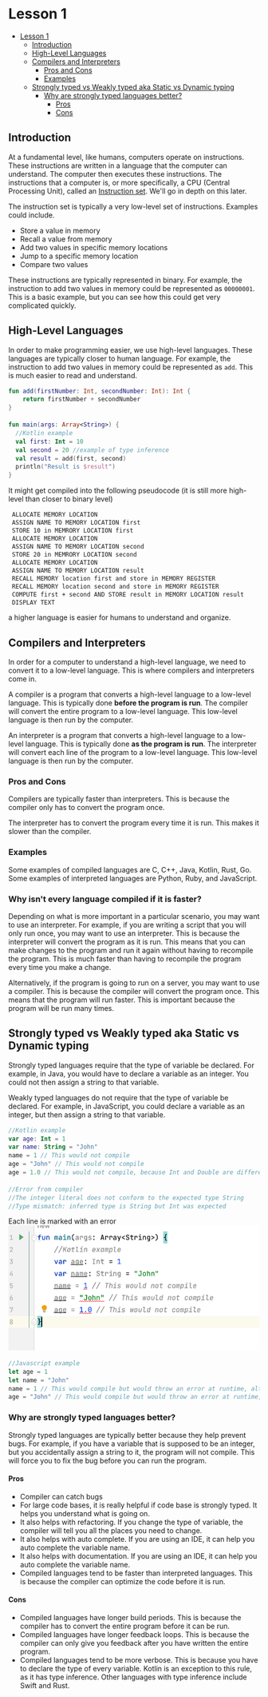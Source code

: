 # Lesson 1
- [Lesson 1](#lesson-1)
  - [Introduction](#introduction)
  - [High-Level Languages](#high-level-languages)
  - [Compilers and Interpreters](#compilers-and-interpreters)
    - [Pros and Cons](#pros-and-cons)
    - [Examples](#examples)
  - [Strongly typed vs Weakly typed aka Static vs Dynamic typing](#strongly-typed-vs-weakly-typed-aka-static-vs-dynamic-typing)
    - [Why are strongly typed languages better?](#why-are-strongly-typed-languages-better)
      - [Pros](#pros)
      - [Cons](#cons)


## Introduction
At a fundamental level, like humans, computers operate on instructions. These instructions are written in a language that the computer can understand. The computer then executes these instructions. The instructions that a computer is, or more specifically, a CPU (Central Processing Unit), called an [Instruction set](https://en.wikipedia.org/wiki/Instruction_set_architecture). We'll go in depth on this later.

The instruction set is typically a very low-level set of instructions. Examples could include. 
* Store a value in memory
* Recall a value from memory
* Add two values in specific memory locations
* Jump to a specific memory location
* Compare two values

These instructions are typically represented in binary. For example, the instruction to add two values in memory could be represented as `00000001`. This is a basic example, but you can see how this could get very complicated quickly.

## High-Level Languages
In order to make programming easier, we use high-level languages. These languages are typically closer to human language. For example, the instruction to add two values in memory could be represented as `add`. This is much easier to read and understand.

```kotlin
fun add(firstNumber: Int, secondNumber: Int): Int {
    return firstNumber + secondNumber
}

fun main(args: Array<String>) {
  //Kotlin example
  val first: Int = 10
  val second = 20 //example of type inference
  val result = add(first, second)
  println("Result is $result")
}
```

It might get compiled into the following pseudocode (it is still more high-level than closer to binary level)
``` 
 ALLOCATE MEMORY LOCATION
 ASSIGN NAME TO MEMORY LOCATION first
 STORE 10 in MEMRORY LOCATION first
 ALLOCATE MEMORY LOCATION
 ASSIGN NAME TO MEMORY LOCATION second
 STORE 20 in MEMRORY LOCATION second
 ALLOCATE MEMORY LOCATION
 ASSIGN NAME TO MEMORY LOCATION result
 RECALL MEMORY location first and store in MEMORY REGISTER
 RECALL MEMORY location second and store in MEMORY REGISTER
 COMPUTE first + second AND STORE result in MEMORY LOCATION result
 DISPLAY TEXT 
```

a higher language is easier for humans to understand and organize.

## Compilers and Interpreters
In order for a computer to understand a high-level language, we need to convert it to a low-level language. This is where compilers and interpreters come in. 

A compiler is a program that converts a high-level language to a low-level language. This is typically done **before the program is run**. The compiler will convert the entire program to a low-level language. This low-level language is then run by the computer.

An interpreter is a program that converts a high-level language to a low-level language. This is typically done **as the program is run**. The interpreter will convert each line of the program to a low-level language. This low-level language is then run by the computer.

### Pros and Cons
Compilers are typically faster than interpreters. This is because the compiler only has to convert the program once.

The interpreter has to convert the program every time it is run. This makes it slower than the compiler.

### Examples
Some examples of compiled languages are C, C++, Java, Kotlin, Rust, Go. Some examples of interpreted languages are Python, Ruby, and JavaScript.

### Why isn't every language compiled if it is faster?
Depending on what is more important in a particular scenario, you may want to use an interpreter. For example, if you are writing a script that you will only run once, you may want to use an interpreter. This is because the interpreter will convert the program as it is run. This means that you can make changes to the program and run it again without having to recompile the program. This is much faster than having to recompile the program every time you make a change.

Alternatively, if the program is going to run on a server, you may want to use a compiler. This is because the compiler will convert the program once. This means that the program will run faster. This is important because the program will be run many times.

## Strongly typed vs Weakly typed aka Static vs Dynamic typing
Strongly typed languages require that the type of variable be declared. For example, in Java, you would have to declare a variable as an integer. You could not then assign a string to that variable. 

Weakly typed languages do not require that the type of variable be declared. For example, in JavaScript, you could declare a variable as an integer, but then assign a string to that variable.

``` kotlin
//Kotlin example
var age: Int = 1
var name: String = "John"
name = 1 // This would not compile
age = "John" // This would not compile
age = 1.0 // This would not compile, because Int and Double are different types

//Error from compiler
//The integer literal does not conform to the expected type String
//Type mismatch: inferred type is String but Int was expected
```
Each line is marked with an error 
![example-compile-error.png](..%2Fimages%2Fexample-compile-error.png)

``` javascript
//Javascript example
let age = 1
let name = "John"
name = 1 // This would compile but would throw an error at runtime, alternatively your name might be 1
age = "John" // This would compile but would throw an error at runtime, alternatively your age might be "John" and you would be "John" years old which doesn't make sense.
```

### Why are strongly typed languages better?
Strongly typed languages are typically better because they help prevent bugs. For example, if you have a variable that is supposed to be an integer, but you accidentally assign a string to it, the program will not compile. This will force you to fix the bug before you can run the program.

#### Pros
* Compiler can catch bugs
* For large code bases, it is really helpful if code base is strongly typed. It helps you understand what is going on.
* It also helps with refactoring. If you change the type of variable, the compiler will tell you all the places you need to change.
* It also helps with auto complete. If you are using an IDE, it can help you auto complete the variable name.
* It also helps with documentation. If you are using an IDE, it can help you auto complete the variable name.
* Compiled languages tend to be faster than interpreted languages. This is because the compiler can optimize the code before it is run.

#### Cons
* Compiled languages have longer build periods. This is because the compiler has to convert the entire program before it can be run.
* Compiled languages have longer feedback loops. This is because the compiler can only give you feedback after you have written the entire program.
* Compiled languages tend to be more verbose. This is because you have to declare the type of every variable. Kotlin is an exception to this rule, as it has type inference. Other languages with type inference include Swift and Rust.

